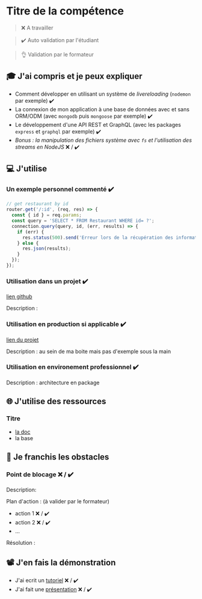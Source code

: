 # Titre de la compétence

> ❌ A travailler

> ✔️ Auto validation par l'étudiant

> 👌 Validation par le formateur

## 🎓 J'ai compris et je peux expliquer

- Comment développer en utilisant un système de *livereloading* (`nodemon` par exemple) ✔️
- La connexion de mon application à une base de données avec et sans ORM/ODM (avec `mongodb` puis `mongoose` par exemple) ✔️
- Le développement d'une API REST et GraphQL (avec les packages `express` et `graphql` par exemple)  ✔️
- *Bonus : la manipulation des fichiers système avec `fs` et l'utilisation des streams en NodeJS* ❌ / ✔️

## 💻 J'utilise

### Un exemple personnel commenté  ✔️

```javascript
// get restaurant by id
router.get('/:id', (req, res) => {
  const { id } = req.params;
  const query = 'SELECT * FROM Restaurant WHERE id= ?';
  connection.query(query, id, (err, results) => {
    if (err) {
      res.status(500).send('Erreur lors de la récupération des informations sur les restaurants');
    } else {
      res.json(results);
    }
  });
});
```

### Utilisation dans un projet  ✔️

[lien github](https://github.com/WildCodeSchool/tlse-0919-js-boudu)

Description :

### Utilisation en production si applicable ✔️

[lien du projet](...)

Description : au sein de ma boite mais pas d'exemple sous la main

### Utilisation en environement professionnel ✔️

Description : architecture en package

## 🌐 J'utilise des ressources

### Titre

- [la doc](http://expressjs.com/fr/4x/api.html#res)
- la base

## 🚧 Je franchis les obstacles

### Point de blocage ❌ / ✔️

Description:

Plan d'action : (à valider par le formateur)

- action 1 ❌ / ✔️
- action 2 ❌ / ✔️
- ...

Résolution :

## 📽️ J'en fais la démonstration

- J'ai ecrit un [tutoriel](...) ❌ / ✔️
- J'ai fait une [présentation](...) ❌ / ✔️
